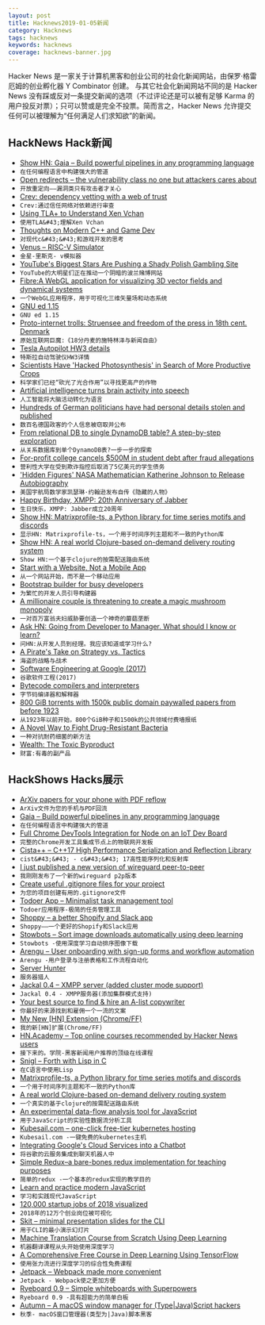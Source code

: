 ```yaml
---
layout: post
title: Hacknews2019-01-05新闻
category: Hacknews
tags: hacknews
keywords: hacknews
coverage: hacknews-banner.jpg
---
```


Hacker News 是一家关于计算机黑客和创业公司的社会化新闻网站，由保罗·格雷厄姆的创业孵化器 Y Combinator 创建。
与其它社会化新闻网站不同的是 Hacker News 没有踩或反对一条提交新闻的选项（不过评论还是可以被有足够 Karma 的用户投反对票）；只可以赞或是完全不投票。简而言之，Hacker News 允许提交任何可以被理解为“任何满足人们求知欲”的新闻。

## HackNews Hack新闻


- [Show HN: Gaia – Build powerful pipelines in any programming language](https://gaia-pipeline.io/)
- `在任何编程语言中构建强大的管道`
- [Open redirects – the vulnerability class no one but attackers cares about](https://stevetabernacle.github.io/blog/open-redirects-the-vulnerability-class-no-one-but-attackers-cares-about/)
- `开放重定向——漏洞类只有攻击者才关心`
- [Crev: dependency vetting with a web of trust](https://github.com/dpc/crev)
- `Crev:通过信任网络对依赖进行审查`
- [Using TLA&#43; to Understand Xen Vchan](http://roscidus.com/blog/blog/2019/01/01/using-tla-plus-to-understand-xen-vchan/)
- `使用TLA&#43;理解Xen Vchan`
- [Thoughts on Modern C&#43;&#43; and Game Dev](http://www.elbeno.com/blog/?p=1598)
- `对现代c&#43;&#43;和游戏开发的思考`
- [Venus – RISC-V Simulator](https://thaumicmekanism.github.io/venus/)
- `金星-里斯克- v模拟器`
- [YouTube&#39;s Biggest Stars Are Pushing a Shady Polish Gambling Site](https://www.thedailybeast.com/youtubes-biggest-stars-are-pushing-a-shady-polish-gambling-site)
- `YouTube的大明星们正在推动一个阴暗的波兰赌博网站`
- [Fibre:A WebGL application for visualizing 3D vector fields and dynamical systems](https://github.com/portsmouth/fibre)
- `一个WebGL应用程序，用于可视化三维矢量场和动态系统`
- [GNU ed 1.15](http://lists.gnu.org/archive/html/info-gnu/2019-01/msg00003.html)
- `GNU ed 1.15`
- [Proto-internet trolls: Struensee and freedom of the press in 18th cent. Denmark](https://blogs.bl.uk/european/2018/06/johann-friedrich-struensee.html)
- `原始互联网巨魔:《18分丹麦的施特林泽与新闻自由》`
- [Tesla Autopilot HW3 details](https://www.reddit.com/r/teslamotors/comments/acjdrt/tesla_autopilot_hw3_details/)
- `特斯拉自动驾驶仪HW3详情`
- [Scientists Have &#39;Hacked Photosynthesis&#39; in Search of More Productive Crops](https://www.npr.org/sections/thesalt/2019/01/03/681941779/scientists-have-hacked-photosynthesis-in-search-of-more-productive-crops)
- `科学家们已经“砍光了光合作用”以寻找更高产的作物`
- [Artificial intelligence turns brain activity into speech](https://www.sciencemag.org/news/2019/01/artificial-intelligence-turns-brain-activity-speech)
- `人工智能将大脑活动转化为语言`
- [Hundreds of German politicians have had personal details stolen and published](https://www.bbc.co.uk/news/world-europe-46757009)
- `数百名德国政客的个人信息被窃取并公布`
- [From relational DB to single DynamoDB table? A step-by-step exploration](https://www.trek10.com/blog/dynamodb-single-table-relational-modeling/)
- `从关系数据库到单个DynamoDB表?一步一步的探索`
- [For-profit college cancels $500M in student debt after fraud allegations](https://www.nbcnews.com/news/us-news/profit-college-cancels-500m-student-debt-after-fraud-allegations-n954486)
- `营利性大学在受到欺诈指控后取消了5亿美元的学生债务`
- [&#39;Hidden Figures&#39; NASA Mathematician Katherine Johnson to Release Autobiography](https://www.latimes.com/books/la-et-jc-katherine-johnson-autobiography-20181220-story.html)
- `美国宇航局数学家凯瑟琳·约翰逊发布自传《隐藏的人物》`
- [Happy Birthday, XMPP: 20th Anniversary of Jabber](https://fr.movim.eu/?blog/debacle%40movim.eu/happy-birthday-xmpp-20th-anniversary-of-1st-jabber-server-IBmtu8)
- `生日快乐，XMPP: Jabber成立20周年`
- [Show HN: Matrixprofile-ts, a Python library for time series motifs and discords](https://github.com/target/matrixprofile-ts/stargazers)
- `显示HN: Matrixprofile-ts，一个用于时间序列主题和不一致的Python库`
- [Show HN: A real world Clojure-based on-demand delivery routing system](https://github.com/Purple-Services)
- `Show HN:一个基于clojure的按需配送路由系统`
- [Start with a Website, Not a Mobile App](https://www.atrium.co/blog/founders-should-build-website-not-mobile-app/)
- `从一个网站开始，而不是一个移动应用`
- [Bootstrap builder for busy developers](https://bootstrapshuffle.com)
- `为繁忙的开发人员引导构建器`
- [A millionaire couple is threatening to create a magic mushroom monopoly](https://qz.com/1454785/a-millionaire-couple-is-threatening-to-create-a-magic-mushroom-monopoly/)
- `一对百万富翁夫妇威胁要创造一个神奇的蘑菇垄断`
- [Ask HN: Going from Developer to Manager. What should I know or learn?](item?id=18823616)
- `问HN:从开发人员到经理。我应该知道或学习什么?`
- [A Pirate&#39;s Take on Strategy vs. Tactics](https://diogomonica.com/2018/10/07/a-pirates-take-on-strategy-vs-tactics/)
- `海盗的战略与战术`
- [Software Engineering at Google (2017)](https://arxiv.org/abs/1702.01715)
- `谷歌软件工程(2017)`
- [Bytecode compilers and interpreters](https://bernsteinbear.com/blog/bytecode-interpreters/)
- `字节码编译器和解释器`
- [800 GiB torrents with 1500k public domain paywalled papers from before 1923](https://www.reddit.com/r/DataHoarder/comments/abld5g/800_gib_torrents_with_1500k_public_domain/)
- `从1923年以前开始，800个GiB种子和1500k的公共领域付费墙报纸`
- [A Novel Way to Fight Drug-Resistant Bacteria](https://blogs.scientificamerican.com/observations/a-novel-way-to-fight-drug-resistant-bacteria/)
- `一种对抗耐药细菌的新方法`
- [Wealth: The Toxic Byproduct](https://meltingasphalt.com/wealth-the-toxic-byproduct/)
- `财富:有毒的副产品`


## HackShows Hacks展示

- [ ArXiv papers for your phone with PDF reflow](https://docushow.com/)
- `ArXiv文件为您的手机与PDF回流`
- [ Gaia – Build powerful pipelines in any programming language](https://gaia-pipeline.io/)
- `在任何编程语言中构建强大的管道`
- [ Full Chrome DevTools Integration for Node on an IoT Dev Board](https://rahulrav.svbtle.com/devtools-adventures-with-an-omega2pro)
- `完整的Chrome开发工具集成节点上的物联网开发板`
- [ Cista&#43;&#43; – C&#43;&#43;17 High Performance Serialization and Reflection Library](https://github.com/felixguendling/cista)
- `cist&#43;&#43; - c&#43;&#43; 17高性能序列化和反射库`
- [ I just published a new version of wireguard peer-to-peer](https://crates.io/crates/wireguard-p2p)
- `我刚刚发布了一个新的wireguard p2p版本`
- [ Create useful .gitignore files for your project](https://www.gitignore.io)
- `为您的项目创建有用的.gitignore文件`
- [ Todoer App – Minimalist task management tool](https://todoerapp.com/)
- `Todoer应用程序-极简的任务管理工具`
- [ Shoppy – a better Shopify and Slack app](https://shoppy.emerald.io/)
- `Shoppy——一个更好的Shopify和Slack应用`
- [ Stowbots – Sort image downloads automatically using deep learning](http://stowbots.com)
- `Stowbots -使用深度学习自动排序图像下载`
- [ Arengu – User onboarding with sign-up forms and workflow automation](https://www.arengu.com/)
- `Arengu -用户登录与注册表格和工作流程自动化`
- [ Server Hunter](https://www.serverhunter.com/)
- `服务器猎人`
- [ Jackal 0.4 – XMPP server (added cluster mode support)](https://github.com/ortuman/jackal/releases/tag/v0.4.0)
- `Jackal 0.4 - XMPP服务器(添加集群模式支持)`
- [ Your best source to find &amp; hire an A-list copywriter](https://copysamba.com/)
- `你最好的来源找到和雇佣一个一流的文案`
- [ My New [HN] Extension (Chrome/FF)](https://chrome.google.com/webstore/detail/hacker-news-watcher/ojkdgdapoebjekbklfpfjlccifecjeoo)
- `我的新[HN]扩展(Chrome/FF)`
- [ HN.Academy – Top online courses recommended by Hacker News users](https://hn.academy)
- `接下来的。学院-黑客新闻用户推荐的顶级在线课程`
- [ Snigl – Forth with Lisp in C](https://gitlab.com/sifoo/snigl)
- `在C语言中使用Lisp`
- [ Matrixprofile-ts, a Python library for time series motifs and discords](https://github.com/target/matrixprofile-ts/stargazers)
- `一个用于时间序列主题和不一致的Python库`
- [ A real world Clojure-based on-demand delivery routing system](https://github.com/Purple-Services)
- `一个真实的基于clojure的按需配送路由系统`
- [ An experimental data-flow analysis tool for JavaScript](http://www.fromjs.com/)
- `用于JavaScript的实验性数据流分析工具`
- [ Kubesail.com – one-click free-tier kubernetes hosting](https://kubesail.com)
- `Kubesail.com -一键免费的kubernetes主机`
- [ Integrating Google&#39;s Cloud Services into a Chatbot](https://towardsdatascience.com/building-a-chat-bot-with-image-recognition-and-ocr-721ee7b2a70b)
- `将谷歌的云服务集成到聊天机器人中`
- [ Simple Redux–a bare-bones redux implementation for teaching purposes](https://github.com/eddyerburgh/simple-redux)
- `简单的redux -一个基本的redux实现的教学目的`
- [ Learn and practice modern JavaScript](https://learnjavascript.online/)
- `学习和实践现代JavaScript`
- [ 120,000 startup jobs of 2018 visualized](https://startup.jobs/trends/2018)
- `2018年的12万个创业岗位被可视化`
- [ Skit – minimal presentation slides for the CLI](https://github.com/jpeinelt/skit)
- `用于CLI的最小演示幻灯片`
- [ Machine Translation Course from Scratch Using Deep Learning](https://github.com/astorfi/neural-machine-translation-from-scratch)
- `机器翻译课程从头开始使用深度学习`
- [ A Comprehensive Free Course in Deep Learning Using TensorFlow](https://github.com/osforscience/TensorFlow-Course#4)
- `使用张力流进行深度学习的综合性免费课程`
- [ Jetpack – Webpack made more convenient](https://github.com/KidkArolis/jetpack)
- `Jetpack - Webpack使之更加方便`
- [ Ryeboard 0.9 – Simple whiteboards with Superpowers](https://www.ryeboard.com/#)
- `Ryeboard 0.9 -具有超能力的简单白板`
- [ Autumn – A macOS window manager for (Type|Java)Script hackers](https://sephware.com)
- `秋季- macOS窗口管理器(类型为|Java)脚本黑客`


